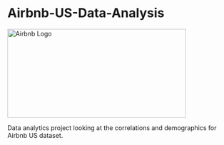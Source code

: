 # Airbnb-US-Data-Analysis
<img src="https://blog.logomyway.com/wp-content/uploads/2020/03/airbnb-logo.jpg" alt="Airbnb Logo" width="400" height="200">


Data analytics project looking at the correlations and demographics for Airbnb US dataset.
